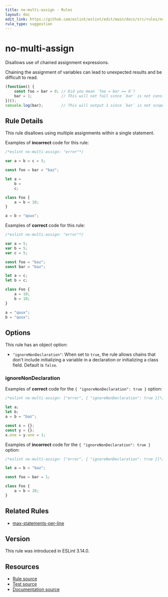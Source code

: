 ```yaml
---
title: no-multi-assign - Rules
layout: doc
edit_link: https://github.com/eslint/eslint/edit/main/docs/src/rules/no-multi-assign.md
rule_type: suggestion
---
```

<!-- Note: No pull requests accepted for this file. See README.md in the root directory for details. -->

# no-multi-assign

Disallows use of chained assignment expressions.

Chaining the assignment of variables can lead to unexpected results and be difficult to read.

```js
(function() {
    const foo = bar = 0; // Did you mean `foo = bar == 0`?
    bar = 1;             // This will not fail since `bar` is not constant.
})();
console.log(bar);        // This will output 1 since `bar` is not scoped.
```

## Rule Details

This rule disallows using multiple assignments within a single statement.

Examples of **incorrect** code for this rule:

```js
/*eslint no-multi-assign: "error"*/

var a = b = c = 5;

const foo = bar = "baz";

let a =
    b =
    c;

class Foo {
    a = b = 10;
}

a = b = "quux";
```

Examples of **correct** code for this rule:

```js
/*eslint no-multi-assign: "error"*/

var a = 5;
var b = 5;
var c = 5;

const foo = "baz";
const bar = "baz";

let a = c;
let b = c;

class Foo {
    a = 10;
    b = 10;
}

a = "quux";
b = "quux";
```

## Options

This rule has an object option:

* `"ignoreNonDeclaration"`: When set to `true`, the rule allows chains that don't include initializing a variable in a declaration or initializing a class field. Default is `false`.

### ignoreNonDeclaration

Examples of **correct** code for the `{ "ignoreNonDeclaration": true }` option:

```js
/*eslint no-multi-assign: ["error", { "ignoreNonDeclaration": true }]*/

let a;
let b;
a = b = "baz";

const x = {};
const y = {};
x.one = y.one = 1;
```

Examples of **incorrect** code for the `{ "ignoreNonDeclaration": true }` option:

```js
/*eslint no-multi-assign: ["error", { "ignoreNonDeclaration": true }]*/

let a = b = "baz";

const foo = bar = 1;

class Foo {
    a = b = 10;
}
```

## Related Rules

* [max-statements-per-line](max-statements-per-line)

## Version

This rule was introduced in ESLint 3.14.0.

## Resources

* [Rule source](https://github.com/eslint/eslint/tree/HEAD/lib/rules/no-multi-assign.js)
* [Test source](https://github.com/eslint/eslint/tree/HEAD/tests/lib/rules/no-multi-assign.js)
* [Documentation source](https://github.com/eslint/eslint/tree/HEAD/docs/src/rules/no-multi-assign.md)

